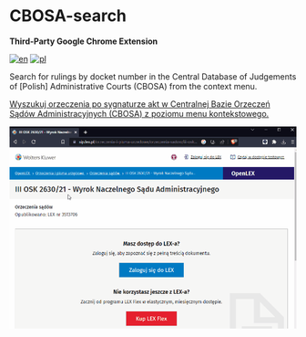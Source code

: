# CBOSA-search
**Third-Party Google Chrome Extension**

[![en](https://img.shields.io/badge/lang-en-red.svg)](https://github.com/HerrDiesel/CBOSA-search/blob/main/README.md)
[![pl](https://img.shields.io/badge/lang-pl-white.svg)](https://github.com/HerrDiesel/CBOSA-search/blob/main/README.pl.md)

Search for rulings by docket number in the Central Database of Judgements of [Polish] Administrative Courts (CBOSA) from the context menu.

[Wyszukuj orzeczenia po sygnaturze akt w Centralnej Bazie Orzeczeń Sądów Administracyjnych (CBOSA) z poziomu menu kontekstowego.](https://github.com/HerrDiesel/CBOSA-search/blob/main/README.pl.md)

![Demo](demo.gif)
